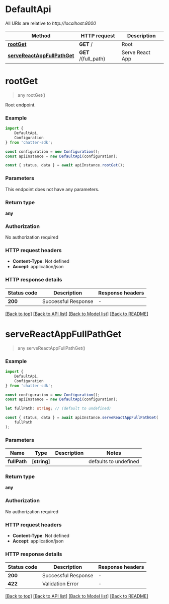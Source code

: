 # DefaultApi

All URIs are relative to *http://localhost:8000*

|Method | HTTP request | Description|
|------------- | ------------- | -------------|
|[**rootGet**](#rootget) | **GET** / | Root|
|[**serveReactAppFullPathGet**](#servereactappfullpathget) | **GET** /{full_path} | Serve React App|

# **rootGet**
> any rootGet()

Root endpoint.

### Example

```typescript
import {
    DefaultApi,
    Configuration
} from 'chatter-sdk';

const configuration = new Configuration();
const apiInstance = new DefaultApi(configuration);

const { status, data } = await apiInstance.rootGet();
```

### Parameters
This endpoint does not have any parameters.


### Return type

**any**

### Authorization

No authorization required

### HTTP request headers

 - **Content-Type**: Not defined
 - **Accept**: application/json


### HTTP response details
| Status code | Description | Response headers |
|-------------|-------------|------------------|
|**200** | Successful Response |  -  |

[[Back to top]](#) [[Back to API list]](../README.md#documentation-for-api-endpoints) [[Back to Model list]](../README.md#documentation-for-models) [[Back to README]](../README.md)

# **serveReactAppFullPathGet**
> any serveReactAppFullPathGet()


### Example

```typescript
import {
    DefaultApi,
    Configuration
} from 'chatter-sdk';

const configuration = new Configuration();
const apiInstance = new DefaultApi(configuration);

let fullPath: string; // (default to undefined)

const { status, data } = await apiInstance.serveReactAppFullPathGet(
    fullPath
);
```

### Parameters

|Name | Type | Description  | Notes|
|------------- | ------------- | ------------- | -------------|
| **fullPath** | [**string**] |  | defaults to undefined|


### Return type

**any**

### Authorization

No authorization required

### HTTP request headers

 - **Content-Type**: Not defined
 - **Accept**: application/json


### HTTP response details
| Status code | Description | Response headers |
|-------------|-------------|------------------|
|**200** | Successful Response |  -  |
|**422** | Validation Error |  -  |

[[Back to top]](#) [[Back to API list]](../README.md#documentation-for-api-endpoints) [[Back to Model list]](../README.md#documentation-for-models) [[Back to README]](../README.md)

